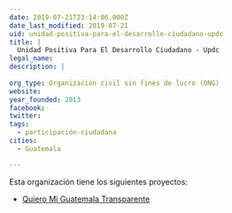 ```yaml
---
date: 2019-07-21T23:14:06.000Z
date_last_modified: 2019-07-21
uid: unidad-positiva-para-el-desarrollo-ciudadano-updc
title: |
  Unidad Positiva Para El Desarrollo Ciudadano - Updc
legal_name: 
description: |
  
org_type: Organización civil sin fines de lucro (ONG)
website: 
year_founded: 2013
facebook: 
twitter: 
tags:
  - participación-ciudadana
cities: 
  - Guatemala

---
```


Esta organización tiene los siguientes proyectos:

- [Quiero Mi Guatemala Transparente](/proyectos/quiero-mi-guatemala-transparente)
